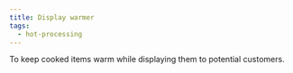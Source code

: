 ```yaml
---
title: Display warmer
tags:
  - hot-processing
---
```

To keep cooked items warm while displaying them to potential customers.